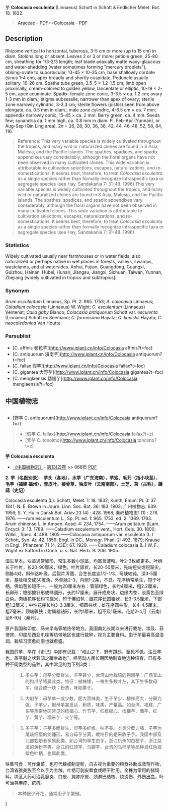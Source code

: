 芋 **Colocasia esculenta** (Linnaeus) Schott in Schott & Endlicher Melet. Bot. 18. 1832.

> [Araceae](http://www.iplant.cn/info/Araceae?t=foc) - [PDF](http://www.iplant.cn/foc/pdf/Araceae.pdf)>>[Colocasia](http://www.iplant.cn/info/Colocasia?t=foc) - [PDF](http://www.iplant.cn/foc/pdf/Colocasia.pdf)

## Description

Rhizome vertical to horizontal, tuberous, 3-5 cm or more (up to 15 cm) in diam. Stolons long or absent. Leaves 2 or 3 or more; petiole green, 25-80 cm, sheathing for 1/3-2/3 length; leaf blade adaxially matte waxy-glaucous and water-shedding (water sometimes forming \"mercury droplets\"), oblong-ovate to suborbicular, 13-45 × 10-35 cm, base shallowly cordate (sinus 1-4 cm), apex broadly and shortly cuspidate. Peduncle usually solitary, 16-26 cm. Spathe tube green, 3.5-5 × 1.2-1.5 cm; limb open proximally, cream-colored to golden yellow, lanceolate or elliptic, 10-19 × 2-5 cm, apex acuminate. Spadix: female zone conic, 3-3.5 × ca. 1.2 cm; ovary 1-3 mm in diam.; stigma subsessile, narrower than apex of ovary; sterile zone narrowly cylindric, 3-3.3 cm; sterile flowers (pistils) seen from above elongate, ca. 0.5 mm in diam.; male zone cylindric, 4-6.5 cm × ca. 7 mm; appendix narrowly conic, 15-45 × ca. 2 mm. Berry green, ca. 4 mm. Seeds few; synandria ca. 1 mm high, ca. 0.8 mm in diam. Fl. Feb-Apr (Yunnan), or Aug-Sep (Qin Ling area). 2*n* = 26, 28, 30, 36, 38, 42, 44, 46, 48, 52, 58, 84, 116.

> Reference: 
> This very variable species is widely cultivated throughout the tropics, and many wild or naturalized clones are found in S Asia, Malesia, and the Pacific islands. The spathes, spadices, and spadix appendixes vary considerably, although the floral organs have not been observed in many cultivated clones. This wide variation is attributable to cultivation selections, escapes, naturalizations, and re-domestications. It seems best, therefore, to treat *Colocasia esculenta* as a single species rather than formally recognize infraspecific taxa or segregate species (see Hay, Sandakania 7: 31-48. 1996).This very variable species is widely cultivated throughout the tropics, and many wild or naturalized clones are found in S Asia, Malesia, and the Pacific islands. The spathes, spadices, and spadix appendixes vary considerably, although the floral organs have not been observed in many cultivated clones. This wide variation is attributable to cultivation selections, escapes, naturalizations, and re-domestications. It seems best, therefore, to treat *Colocasia esculenta* as a single species rather than formally recognize infraspecific taxa or segregate species (see Hay, Sandakania 7: 31-48. 1996).

### Statistics
Widely cultivated usually near farmhouses or in water fields; also naturalized or perhaps native in wet places in forests, valleys, swamps, wastelands, and at watersides. Anhui, Fujian, Guangdong, Guangxi, Guizhou, Hainan, Hubei, Hunan, Jiangsu, Jiangxi, Sichuan, Taiwan, Yunnan, Zhejiang [widely cultivated in tropics and subtropics].

### Synonym
*Arum esculentum* Linnaeus, Sp. Pl. 2: 965. 1753; *A. colocasia* Linnaeus; *Caladium colocasia* (Linnaeus) W. Wight; *C. esculentum* (Linnaeus) Ventenat; *Calla gaby* Blanco; *Colocasia antiquorum* Schott var. *esculenta* (Linnaeus) Schott ex Seemann; *C. formosana* Hayata; *C. konishii* Hayata; *C. neocaledonica* Van Houtte.

### Parsublist

* [C.  affinis  卷苞芋](http://www.iplant.cn/info/Colocasia affinis?t=foc)
* [C.  antiquorum  滇南芋](http://www.iplant.cn/info/Colocasia antiquorum?t=foc)
* [C.  fallax  假芋](http://www.iplant.cn/info/Colocasia fallax?t=foc)
* [C.  gigantea  大野芋](http://www.iplant.cn/info/Colocasia gigantea?t=foc)
* [C.  menglaensis  勐腊芋](http://www.iplant.cn/info/Colocasia menglaensis?t=foc)

## 中国植物志

## 
* [野芋  C.  antiquorum](http://www.iplant.cn/info/Colocasia antiquorum?t=z)
> * [假芋  C.  fallax](http://www.iplant.cn/info/Colocasia fallax?t=z)
> * [紫芋  C.  tonoimo](http://www.iplant.cn/info/Colocasia tonoimo?t=z)

**芋 Colocasia esculenta**

* [《中国植物志》](http://www.iplant.cn/frps)- [第13(2)卷](http://www.iplant.cn/frps/vol/13(2)) >> 068页 [PDF](http://www.iplant.cn/frps/pdf/13(2)/068a.pdf)

**2. 芋（名医别录）　芋头（各地），水芋（广东海南），芋岌、毛艿（指小块茎）、毛芋（福建 福州），青皮叶、接骨草、独皮叶（云南南部），土芝、莒（古称），蹲鸱（史记）**

Colocasia esculenta (L). Schott, Melet. 1: 18. 1832; Kunth, Enum. Pl. 3: 37. 1841; N. E. Brown in Journ. Linn. Soc. Bot. 36: 183. 1903; 广州植物志: 639. 1956; S. Y. Hu in Dansk Bot. Arkiv 23 (4) : 428. 1968; 秦岭植物志1 (1) : 278. 1976. ——rum esculentum L., Sp. Pl. ed. 1: 965. 1753, ed. 2: 1369. 1763. Arum chinense L. in Amoen. Acad. 4: 234. 1754. ——Arum peltatum βLam. Encycl. 3: 13. 1789. ——Caladium esculentum vent., Hort. Cels. 30. 1800; Willd. , Spec. 4: 489. 1805.——Colocasia antiquorum var. esculenta (L.) Schott, Syn. Ar. 42. 1859; Engl. in DC., Monogr. Phan. 2: 492. 1879; Krause in Engl., Pflanzenr. 71 (4, 23E): 67. 1920. ——Caladium colocasia (L.) W. F. Wight ex Safford in Contr. u. s. Nat. Herb. 9: 206. 1905.

湿生草本。块茎通常卵形，常生多数小球茎，均富含淀粉。叶2-3枚或更多。叶柄长于叶片，长20-90厘米，绿色，叶片卵状，长20-50厘米，先端短尖或短渐尖，侧脉4对，斜伸达叶缘，后裂片浑圆，合生长度达1/2-1/3，弯缺较钝，深3-5厘米，基脉相交成30度角，外侧脉2-3，内侧1-2条，不显。花序柄常单生，短于叶柄。佛焰苞长短不一，一般为20厘米左右：管部绿色，长约4厘米，粗2.2厘米，长卵形；檐部披针形或椭圆形，长约17厘米，展开成舟状，边缘内卷，淡黄色至绿白色。肉穗花序长约10厘米，短于佛焰苞：雌花序长圆锥状，长3-3.5厘米，下部粗1.2厘米；中性花序长约3-3.3厘米，细圆柱状；雄花序圆柱形，长4-4.5厘米，粗7毫米，顶端骤狭；附属器钻形，长约1厘米，粗不及1毫米。花期2-4月（云南）至8-9月（秦岭）。

原产我国和印度、马来半岛等地热带地方。我国南北长期以来进行栽培。埃及、菲律宾、印度尼西亚爪哇等热带地区也盛行栽种，视为主要食料。由于芋最喜高温湿润，栽培习惯愈向南也就愈盛。

我国的芋，早在《史记》中即有记载：“岷山之下，野有蹲鸱，至死不饥，注云芋也。盖芋魁之状若鸱之蹲坐故也”。经劳动人民长期因地制宜地选种培育，已有多种不同类型的品种，其中常见的为下列3类：

> 1. 多头芋：母芋分蘖群生，子芋甚少，台湾山地栽培的狗蹄芋；广西宜山的狗爪芋皆属此类。特征：植株矮，一株生多数叶丛，其下生多数母芋，结合成一块；粉质，味如栗子。

> 2. 大魁芋：母芋单一或少数，肥大而味美，生子芋少，植株高大，分蘖力强，子芋少，但母芋甚发达，粉质，味美，产量高。如台湾、福建、广东等热带地区常见的槟榔心、竹节芋、红槟榔心、槟榔芋、面芋、红芋、黄芋、糯米芋、火芋等。

> 3. 多子芋：子芋多而群生，母芋多纤维，味不美。本类分蘖力强，子芋为尾端细瘦的纺锤形，易自母芋分离，栽培目的是采收子芋。我国中部及北部栽培者多属此类。如台湾的早生白芋，浙江杭州的白梗芋，浙江慈溪的黄粉芋等。浙江的红顶芋、乌脚芋、台湾的乌柿芋等品种具红色或紫色叶柄，也属此类。

块茎可食：可作羹菜，也可代粮或制淀粉，自古视为重要的粮食补助或救荒作物，台湾省雅美族至今以芋为主粮。叶柄可剥皮煮食或晒干贮用。全株为常用的猪饲料。块茎入药可治乳腺炎、口疮、痈肿疗疮、颈淋巴结核、烧烫伤、外伤出血，叶可治荨麻疹、疮疥。

> 本种很少开花，通常用子芋繁殖。

}